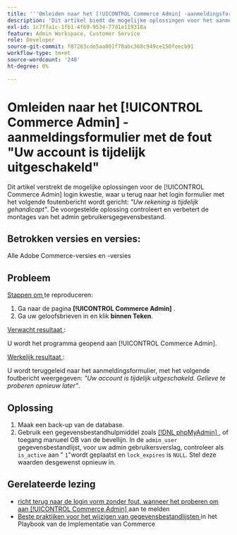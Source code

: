 ```yaml
---
title: '''Omleiden naar het [!UICONTROL Commerce Admin] -aanmeldingsformulier met de fout ''Uw account is tijdelijk uitgeschakeld'''
description: 'Dit artikel biedt de mogelijke oplossingen voor het aanmeldingsprobleem van Commerce Admin, waarbij u weer naar het aanmeldingsformulier wordt omgeleid met het volgende foutbericht: *"Uw account is tijdelijk uitgeschakeld"*. De voorgestelde oplossing controleert en verbetert de montages van het admin gebruikersgegevensbestand.'
exl-id: 1c7ffa1c-1fb1-4f69-9534-77d1e119318a
feature: Admin Workspace, Customer Service
role: Developer
source-git-commit: f87263cde5aa001f78abc368c949ce150feecb91
workflow-type: tm+mt
source-wordcount: '240'
ht-degree: 0%

---
```


# Omleiden naar het [!UICONTROL Commerce Admin] -aanmeldingsformulier met de fout &quot;Uw account is tijdelijk uitgeschakeld&quot;

Dit artikel verstrekt de mogelijke oplossingen voor de [!UICONTROL Commerce Admin] login kwestie, waar u terug naar het login formulier met het volgende foutenbericht wordt gericht: *&quot;Uw rekening is tijdelijk gehandicapt&quot;*. De voorgestelde oplossing controleert en verbetert de montages van het admin gebruikersgegevensbestand.

## Betrokken versies en versies:

Alle Adobe Commerce-versies en -versies

## Probleem

<u> Stappen om </u> te reproduceren:

1. Ga naar de pagina **[!UICONTROL Commerce Admin]** .
1. Ga uw geloofsbrieven in en klik **binnen Teken**.

<u> Verwacht resultaat </u>:

U wordt het programma geopend aan [!UICONTROL Commerce Admin].

<u> Werkelijk resultaat </u>:

U wordt teruggeleid naar het aanmeldingsformulier, met het volgende foutbericht weergegeven: *&quot;Uw account is tijdelijk uitgeschakeld. Gelieve te proberen opnieuw later&quot;*.

## Oplossing

1. Maak een back-up van de database.
1. Gebruik een gegevensbestandhulpmiddel zoals [[!DNL phpMyAdmin] ](https://devdocs.magento.com/guides/v2.2/install-gde/prereq/optional.html#install-optional-phpmyadmin), of toegang manueel OB van de bevellijn. In de `admin_user` gegevensbestandlijst, voor uw admin gebruikersverslag, controleer als `is_active` aan &quot; `1`&quot;wordt geplaatst en `lock_expires` is `NULL`. Stel deze waarden desgewenst opnieuw in.

## Gerelateerde lezing

* [ richt terug naar de login vorm zonder fout, wanneer het proberen om aan [!UICONTROL Commerce Admin] ](https://experienceleague.adobe.com/en/docs/commerce-knowledge-base/kb/troubleshooting/miscellaneous/login-redirect-when-trying-to-login-to-magento-admin) aan te melden
* [ Beste praktijken voor het wijzigen van gegevensbestandlijsten ](https://experienceleague.adobe.com/en/docs/commerce-operations/implementation-playbook/best-practices/development/modifying-core-and-third-party-tables#why-adobe-recommends-avoiding-modifications) in het Playbook van de Implementatie van Commerce
